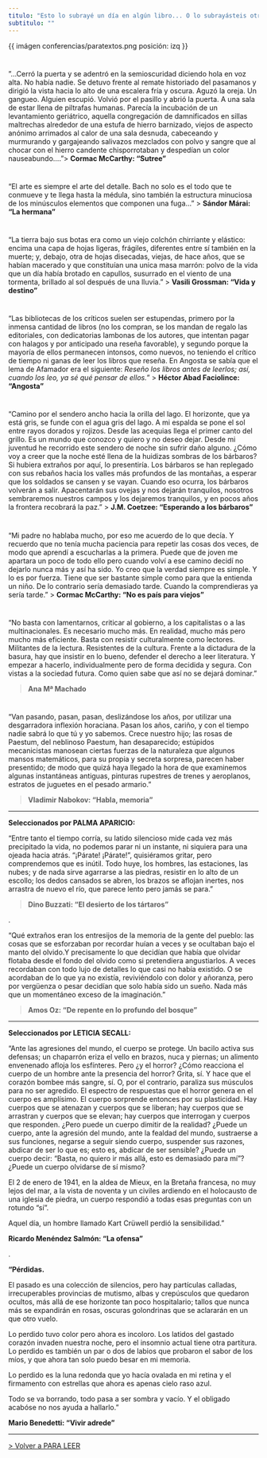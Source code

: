 ```yaml
---
titulo: "Esto lo subrayé un día en algún libro... O lo subrayásteis otros..."
subtitulo: ""
---
```

{{ imágen conferencias/paratextos.png posición: izq }}

#
”...Cerró la puerta y se adentró en la semioscuridad diciendo hola en voz
alta. No había nadie. Se detuvo frente al remate historiado del pasamanos y
dirigió la vista hacia lo alto de una escalera fría y oscura. Aguzó la oreja.
Un gangueo. Alguien escupió. Volvió por el pasillo y abrió la puerta. A una
sala de estar llena de piltrafas humanas. Parecía la incubación de un
levantamiento geriátrico, aquella congregación de damnificados en sillas
maltrechas alrededor de una estufa de hierro barnizado, viejos de aspecto
anónimo arrimados al calor de una sala desnuda, cabeceando y murmurando y
gargajeando salivazos mezclados con polvo y sangre que al chocar con el
hierro candente chisporrotaban y despedían un color nauseabundo….”> **Cormac
McCarthy: “Sutree”**
#
“El arte es siempre el arte del detalle. Bach no solo es el todo que te
conmueve y te llega hasta la médula, sino también la estructura minuciosa de
los minúsculos elementos que componen una fuga…” > **Sándor Márai: “La
hermana”**
#
“La tierra bajo sus botas era como un viejo colchón chirriante y elástico:
encima una capa de hojas ligeras, frágiles, diferentes entre sí también en la
muerte; y, debajo, otra de hojas disecadas, viejas, de hace años, que se
habían macerado y que constituían una unica masa marrón: polvo de la vida que
un día había brotado en capullos, susurrado en el viento de una tormenta,
brillado al sol después de una lluvia.” > **Vasili Grossman: “Vida y
destino”**
#
“Las bibliotecas de los críticos suelen ser estupendas, primero por la
inmensa cantidad de libros (no los compran, se los mandan de regalo las
editoriales, con dedicatorias lambonas de los autores, que intentan pagar con
halagos y por anticipado una reseña favorable), y segundo porque la mayoría
de ellos permanecen intonsos, como nuevos, no teniendo el crítico de tiempo
ni ganas de leer los libros que reseña. En Angosta se sabía que el lema de
Afamador era el siguiente: _Reseño los libros antes de leerlos; así, cuando
los leo, ya sé qué pensar de ellos._” > **Héctor Abad Faciolince: “Angosta”**
#
“Camino por el sendero ancho hacia la orilla del lago. El horizonte, que ya
está gris, se funde con el agua gris del lago. A mi espalda se pone el sol
entre rayos dorados y rojizos. Desde las acequias llega el primer canto del
grillo. Es un mundo que conozco y quiero y no deseo dejar. Desde mi juventud
he recorrido este sendero de noche sin sufrir daño alguno. ¿Cómo voy a creer
que la noche esté llena de la huidizas sombras de los bárbaros? Si hubiera
extraños por aquí, lo presentiría. Los bárbaros se han replegado con sus
rebaños hacia los valles más profundos de las montañas, a esperar que los
soldados se cansen y se vayan. Cuando eso ocurra, los bárbaros volverán a
salir. Apacentarán sus ovejas y nos dejarán tranquilos, nosotros sembraremos
nuestros campos y los dejaremos tranquilos, y en pocos años la frontera
recobrará la paz.” > **J.M. Coetzee: “Esperando a los bárbaros”**
#
“Mi padre no hablaba mucho, por eso me acuerdo de lo que decía. Y recuerdo
que no tenía mucha paciencia para repetir las cosas dos veces, de modo que
aprendí a escucharlas a la primera. Puede que de joven me apartara un poco de
todo ello pero cuando volví a ese camino decidí no dejarlo nunca más y así ha
sido. Yo creo que la verdad siempre es simple. Y lo es por fuerza. Tiene que
ser bastante simple como para que la entienda un niño. De lo contrario sería
demasiado tarde. Cuando la comprendieras ya sería tarde.” > **Cormac
McCarthy: “No es país para viejos”**
#

“No basta con lamentarnos, criticar al gobierno, a los capitalistas o a las
multinacionales. Es necesario mucho más. En realidad, mucho más pero mucho
más eficiente. Basta con resistir culturalmente como lectores. Militantes de
la lectura. Resistentes de la cultura. Frente a la dictadura de la basura,
hay que insistir en lo bueno, defender el derecho a leer literatura. Y
empezar a hacerlo, individualmente pero de forma decidida y segura. Con
vistas a la sociedad futura. Como quien sabe que así no se dejará dominar.”

> **Ana Mª Machado**
#

“Van pasando, pasan, pasan, deslizándose los años, por utilizar una
desgarradora inflexión horaciana. Pasan los años, cariño, y con el tiempo
nadie sabrá lo que tú y yo sabemos. Crece nuestro hijo; las rosas de Paestum,
del neblinoso Paestum, han desaparecido; estúpidos mecanicistas manosean
ciertas fuerzas de la naturaleza que algunos mansos matemáticos, para su
propia y secreta sorpresa, parecen haber presentido; de modo que quizá haya
llegado la hora de que examinemos algunas instantáneas antiguas, pinturas
rupestres de trenes y aeroplanos, estratos de juguetes en el pesado armario.”

> **Vladimir Nabokov: “Habla, memoria”**
* * *
**Seleccionados por PALMA APARICIO:**

“Entre tanto el tiempo corría, su latido silencioso mide cada vez más
precipitado la vida, no podemos parar ni un instante, ni siquiera para una
ojeada hacia atrás. “¡Párate! ¡Párate!”, quisiéramos gritar, pero
comprendemos que es inútil. Todo huye, los hombres, las estaciones, las
nubes; y de nada sirve agarrarse a las piedras, resistir en lo alto de un
escollo; los dedos cansados se abren, los brazos se aflojan inertes, nos
arrastra de nuevo el río, que parece lento pero jamás se para.”

> **Dino Buzzati: “El desierto de los tártaros”**

.

“Qué extraños eran los entresijos de la memoria de la gente del pueblo: las
cosas que se esforzaban por recordar huían a veces y se ocultaban bajo el
manto del olvido.Y precisamente lo que decidían que había que olvidar flotaba
desde el fondo del olvido como si pretendiera angustiarlos. A veces
recordaban con todo lujo de detalles lo que casi no había existido. O se
acordaban de lo que ya no existía, reviviéndolo con dolor y añoranza, pero
por vergüenza o pesar decidían que solo había sido un sueño. Nada más que un
momentáneo exceso de la imaginación.”

> **Amos Oz: “De repente en lo profundo del bosque”**
* * *
**Seleccionados por LETICIA SECALL:**

“Ante las agresiones del mundo, el cuerpo se protege. Un bacilo activa sus
defensas; un chaparrón eriza el vello en brazos, nuca y piernas; un alimento
envenenado afloja los esfínteres. Pero ¿y el horror? ¿Cómo reacciona el
cuerpo de un hombre ante la presencia del horror? Grita, sí. Y hace que el
corazón bombee más sangre, sí. O, por el contrario, paraliza sus músculos
para no ser agredido. El espectro de respuestas que el horror genera en el
cuerpo es amplísimo. El cuerpo sorprende entonces por su plasticidad. Hay
cuerpos que se atenazan y cuerpos que se liberan; hay cuerpos que se
arrastran y cuerpos que se elevan; hay cuerpos que interrogan y cuerpos que
responden. ¿Pero puede un cuerpo dimitir de la realidad? ¿Puede un cuerpo,
ante la agresión del mundo, ante la fealdad del mundo, sustraerse a sus
funciones, negarse a seguir siendo cuerpo, suspender sus razones, abdicar de
ser lo que es; esto es, abdicar de ser sensible? ¿Puede un cuerpo decir:
“Basta, no quiero ir más allá, esto es demasiado para mí”? ¿Puede un cuerpo
olvidarse de sí mismo?

El 2 de enero de 1941, en la aldea de Mieux, en la Bretaña francesa, no muy
lejos del mar, a la vista de noventa y un civiles ardiendo en el holocausto
de una iglesia de piedra, un cuerpo respondió a todas esas preguntas con un
rotundo “sí”.

Aquel día, un hombre llamado Kart Crüwell perdió la sensibilidad.”

**Ricardo Menéndez Salmón: “La ofensa”**

.

**“Pérdidas.**

El pasado es una colección de silencios, pero hay partículas calladas,
irrecuperables provincias de mutismo, albas y crepúsculos que quedaron
ocultos, más allá de ese horizonte tan poco hospitalario; tallos que nunca
más se expandirán en rosas, oscuras golondrinas que se aclararán en un que
otro vuelo.

Lo perdido tuvo color pero ahora es incoloro. Los latidos del gastado corazón
invaden nuestra noche, pero el insomnio actual tiene otra partitura. Lo
perdido es también un par o dos de labios que probaron el sabor de los míos,
y que ahora tan solo puedo besar en mi memoria.

Lo perdido es la luna redonda que yo hacía ovalada en mi retina y el
firmamento con estrellas que ahora es apenas cielo raso azul.

Todo se va borrando, todo pasa a ser sombra y vacío. Y el obligado acabóse no
nos ayuda a hallarlo.”

**Mario Benedetti: “Vivir adrede”**

* * *

[> Volver a PARA LEER](/paraleer)

